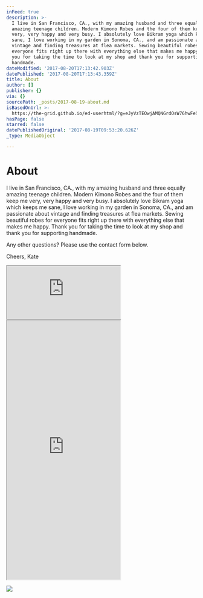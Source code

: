 ```yaml
---
inFeed: true
description: >-
  I live in San Francisco, CA., with my amazing husband and three equally
  amazing teenage children. Modern Kimono Robes and the four of them keep me
  very, very happy and very busy. I absolutely love Bikram yoga which keeps me
  sane, I love working in my garden in Sonoma, CA., and am passionate about
  vintage and finding treasures at flea markets. Sewing beautiful robes for
  everyone fits right up there with everything else that makes me happy. Thank
  you for taking the time to look at my shop and thank you for supporting
  handmade.
dateModified: '2017-08-20T17:13:42.903Z'
datePublished: '2017-08-20T17:13:43.359Z'
title: About
author: []
publisher: {}
via: {}
sourcePath: _posts/2017-08-19-about.md
isBasedOnUrl: >-
  https://the-grid.github.io/ed-userhtml/?g=eJyVzTEOwjAMQNGrdOsW76hwFeSkbmpSx5ETKdcHilSBxAAH-P9NLHGoFs7j2lqpJ4Deu_Oe0bugAlUD4yaQsJG7lTheJhxWo-Uz4FwbRkPZI9GZLF8Ti2b1xjPBo_tR4rCRGu5HV_JTBPyuLhjIq6Y39GX-zx2rQ7wDDRZlWA
hasPage: false
starred: false
datePublishedOriginal: '2017-08-19T09:53:20.626Z'
_type: MediaObject

---
```

# About

I live in San Francisco, CA., with my amazing husband and three equally amazing teenage children. Modern Kimono Robes and the four of them keep me very, very happy and very busy. I absolutely love Bikram yoga which keeps me sane, I love working in my garden in Sonoma, CA., and am passionate about vintage and finding treasures at flea markets. Sewing beautiful robes for everyone fits right up there with everything else that makes me happy. Thank you for taking the time to look at my shop and thank you for supporting handmade.

Any other questions? Please use the contact form below.

Cheers, Kate

<iframe src="https://the-grid.github.io/ed-userhtml/?g=eJzNj8sKwjAQRX8luMnKpi66UeuvyCSdpkOTTEgC1b-3PigKIrpzOXe43HP25K3I5eywXfWOoWyFw77sRISuo2DXiewwh00dT7uV0Jw6TK2spRjw-mnlpp6PnEwrh1Ji3io1TVOlNYGuDHuV2RA4r0YoWMVg5WEPYkjYvxYo5AI2gb-VPM8z4TiS58A6UYdq7v3CuoSF4yf85jt6Mg45wY3yYaHgvUkPBjXz-CRy9_gPhQVvsbgAaPyxxA" height="140" style=""></iframe>

<iframe src="https://the-grid.github.io/ed-userhtml/?g=eJw1i8sKwjAQAH8lLOhNkxyqIN16EMHHRYk_oE3aBAwJm_Xx-UKDx5lh2jDQPToRLMKQKD4dl0V1IAr1CJ45l42U_7rsU5ygSHNoznS85Ysx-rrfneS2nsj0cvM3ahATPxJZRwgKxCdY9ghaqRkI78LoGWG1bvIXulbWvfsBJUsx2w" height="685" style=""></iframe>

![](https://the-grid-user-content.s3-us-west-2.amazonaws.com/a8826690-9347-4c9d-8b95-4bc5607a6620.png)